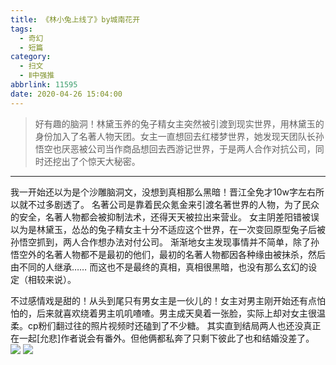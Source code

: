 ```yaml
---
title: 《林小兔上线了》by城南花开
tags:
  - 奇幻
  - 短篇
category:
  - 扫文
  - Ⅱ中强推
abbrlink: 11595
date: 2020-04-26 15:04:00
---
```

<meta name="referrer" content="no-referrer" />

> 好有趣的脑洞！林黛玉养的兔子精女主突然被引渡到现实世界，用林黛玉的身份加入了名著人物天团。女主一直想回去红楼梦世界，她发现天团队长孙悟空也厌恶被公司当作商品想回去西游记世界，于是两人合作对抗公司，同时还挖出了个惊天大秘密。
<!-- more -->

---
我一开始还以为是个沙雕脑洞文，没想到真相那么黑暗！晋江全免才10w字左右所以就不过多剧透了。
名著公司是靠着民众氪金来引渡名著世界的人物，为了民众的安全，名著人物都会被抑制法术，还得天天被拉出来营业。
女主阴差阳错被误以为是林黛玉，怂怂的兔子精女主十分不适应这个世界，在一次变回原型兔子后被孙悟空抓到，两人合作想办法对付公司。
渐渐地女主发现事情并不简单，除了孙悟空外的名著人物都不是最初的他们，最初的名著人物都因各种缘由被抹杀，然后由不同的人继承……
而这也不是最终的真相，真相很黑暗，也没有那么玄幻的设定（相较来说）。

不过感情戏是甜的！从头到尾只有男女主是一伙儿的！女主对男主刚开始还有点怕怕的，后来就喜欢绕着男主叽叽喳喳。男主成天臭着一张脸，实际上却对女主很温柔。cp粉们翻过往的照片视频时还磕到了不少糖。
其实直到结局两人也还没真正在一起[允悲]作者说会有番外。但他俩都私奔了只剩下彼此了也和结婚没差了。
![](https://wx2.sinaimg.cn/mw690/0069kFhhgy1ge6q25twmmj30n01dsqv6.jpg)
![](https://wx2.sinaimg.cn/mw690/0069kFhhgy1ge6q27n4vmj30n01dsnpe.jpg)